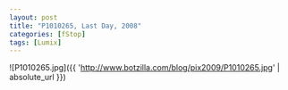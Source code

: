 ```yaml
---
layout: post
title: "P1010265, Last Day, 2008"
categories: [fStop]
tags: [Lumix]
---
```



![P1010265.jpg]({{ 'http://www.botzilla.com/blog/pix2009/P1010265.jpg' | absolute_url }})


